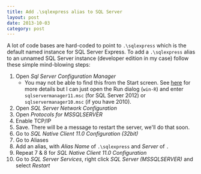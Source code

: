 ```yaml
---
title: Add .\sqlexpress alias to SQL Server
layout: post
date: 2013-10-03
category: post
---
```


A lot of code bases are hard-coded to point to `.\sqlexpress` which is the default named instance for SQL Server Express. To add a `.\sqlexpress` alias to an unnamed SQL Server instance (developer edition in my case) follow these simple mind-blowing steps:

1. Open *Sql Server Configuration Manager*
	- You may not be able to find this from the Start screen. See [here](http://technet.microsoft.com/en-us/library/ms174212.aspx) for more details but I can just open the Run dialog (`win-R`) and enter `sqlservermanager11.msc` (for SQL Server 2012) or `sqlservermanager10.msc` (if you have 2010).
2. Open *SQL Server Network Configuration*
3. Open *Protocols for MSSQLSERVER*
4. Enable TCP/IP
5. Save. There will be a message to restart the server, we'll do that soon.
6. Go to *SQL Native Client 11.0 Configuration (32bit)*
7. Go to Aliases
8. Add an alias, with *Alias Name* of `.\sqlexpress` and *Server* of `.`
9. Repeat 7 & 8 for *SQL Native Client 11.0 Configuration*
10. Go to *SQL Server Services*, right click *SQL Server (MSSQLSERVER)* and select *Restart*

